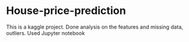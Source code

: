 # House-price-prediction
This is a kaggle project.
Done analysis on the features and missing data, outliers.
Used Jupyter notebook
